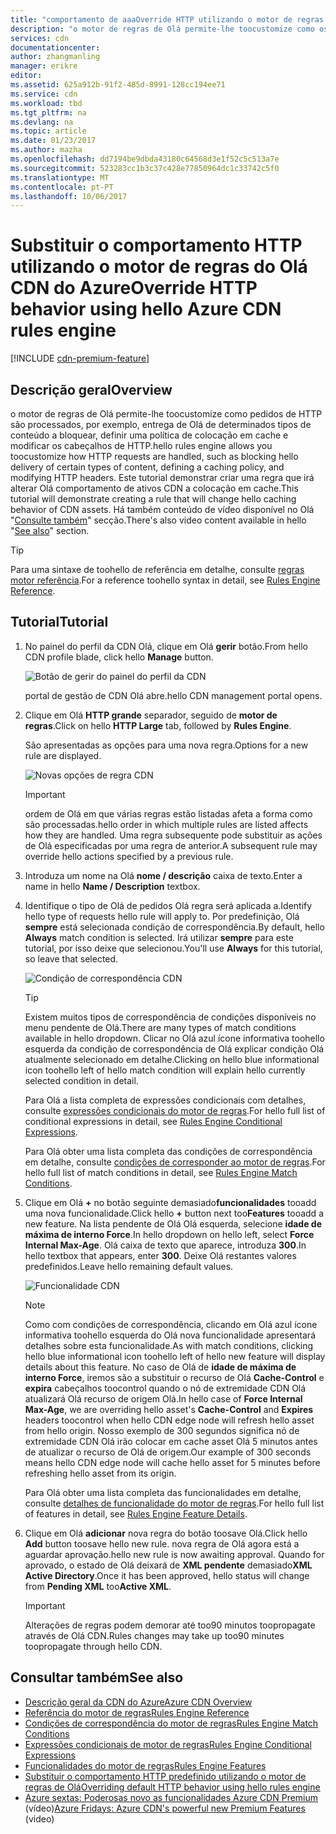 ```yaml
---
title: "comportamento de aaaOverride HTTP utilizando o motor de regras do Olá CDN do Azure | Microsoft Docs"
description: "o motor de regras de Olá permite-lhe toocustomize como os pedidos de HTTP são processados pela CDN do Azure, tal como está a bloquear Olá entrega de determinados tipos de conteúdo, definir uma política de colocação em cache e modificar os cabeçalhos de HTTP."
services: cdn
documentationcenter: 
author: zhangmanling
manager: erikre
editor: 
ms.assetid: 625a912b-91f2-485d-8991-128cc194ee71
ms.service: cdn
ms.workload: tbd
ms.tgt_pltfrm: na
ms.devlang: na
ms.topic: article
ms.date: 01/23/2017
ms.author: mazha
ms.openlocfilehash: dd7194be9dbda43180c64568d3e1f52c5c513a7e
ms.sourcegitcommit: 523283cc1b3c37c428e77850964dc1c33742c5f0
ms.translationtype: MT
ms.contentlocale: pt-PT
ms.lasthandoff: 10/06/2017
---
```

# <a name="override-http-behavior-using-hello-azure-cdn-rules-engine"></a><span data-ttu-id="22431-103">Substituir o comportamento HTTP utilizando o motor de regras do Olá CDN do Azure</span><span class="sxs-lookup"><span data-stu-id="22431-103">Override HTTP behavior using hello Azure CDN rules engine</span></span>
[!INCLUDE [cdn-premium-feature](../../includes/cdn-premium-feature.md)]

## <a name="overview"></a><span data-ttu-id="22431-104">Descrição geral</span><span class="sxs-lookup"><span data-stu-id="22431-104">Overview</span></span>
<span data-ttu-id="22431-105">o motor de regras de Olá permite-lhe toocustomize como pedidos de HTTP são processados, por exemplo, entrega de Olá de determinados tipos de conteúdo a bloquear, definir uma política de colocação em cache e modificar os cabeçalhos de HTTP.</span><span class="sxs-lookup"><span data-stu-id="22431-105">hello rules engine allows you toocustomize how HTTP requests are handled, such as blocking hello delivery of certain types of content, defining a caching policy, and modifying HTTP headers.</span></span>  <span data-ttu-id="22431-106">Este tutorial demonstrar criar uma regra que irá alterar Olá comportamento de ativos CDN a colocação em cache.</span><span class="sxs-lookup"><span data-stu-id="22431-106">This tutorial will demonstrate creating a rule that will change hello caching behavior of CDN assets.</span></span>  <span data-ttu-id="22431-107">Há também conteúdo de vídeo disponível no Olá "[Consulte também](#see-also)" secção.</span><span class="sxs-lookup"><span data-stu-id="22431-107">There's also video content available in hello "[See also](#see-also)" section.</span></span>

   > [!TIP] 
   > <span data-ttu-id="22431-108">Para uma sintaxe de toohello de referência em detalhe, consulte [regras motor referência](cdn-rules-engine-reference.md).</span><span class="sxs-lookup"><span data-stu-id="22431-108">For a reference toohello syntax in detail, see [Rules Engine Reference](cdn-rules-engine-reference.md).</span></span>
   > 


## <a name="tutorial"></a><span data-ttu-id="22431-109">Tutorial</span><span class="sxs-lookup"><span data-stu-id="22431-109">Tutorial</span></span>
1. <span data-ttu-id="22431-110">No painel do perfil da CDN Olá, clique em Olá **gerir** botão.</span><span class="sxs-lookup"><span data-stu-id="22431-110">From hello CDN profile blade, click hello **Manage** button.</span></span>
   
    ![Botão de gerir do painel do perfil da CDN](./media/cdn-rules-engine/cdn-manage-btn.png)
   
    <span data-ttu-id="22431-112">portal de gestão de CDN Olá abre.</span><span class="sxs-lookup"><span data-stu-id="22431-112">hello CDN management portal opens.</span></span>
2. <span data-ttu-id="22431-113">Clique em Olá **HTTP grande** separador, seguido de **motor de regras**.</span><span class="sxs-lookup"><span data-stu-id="22431-113">Click on hello **HTTP Large** tab, followed by **Rules Engine**.</span></span>
   
    <span data-ttu-id="22431-114">São apresentadas as opções para uma nova regra.</span><span class="sxs-lookup"><span data-stu-id="22431-114">Options for a new rule are displayed.</span></span>
   
    ![Novas opções de regra CDN](./media/cdn-rules-engine/cdn-new-rule.png)
   
   > [!IMPORTANT]
   > <span data-ttu-id="22431-116">ordem de Olá em que várias regras estão listadas afeta a forma como são processadas.</span><span class="sxs-lookup"><span data-stu-id="22431-116">hello order in which multiple rules are listed affects how they are handled.</span></span> <span data-ttu-id="22431-117">Uma regra subsequente pode substituir as ações de Olá especificadas por uma regra de anterior.</span><span class="sxs-lookup"><span data-stu-id="22431-117">A subsequent rule may override hello actions specified by a previous rule.</span></span>
   > 
   > 
3. <span data-ttu-id="22431-118">Introduza um nome na Olá **nome / descrição** caixa de texto.</span><span class="sxs-lookup"><span data-stu-id="22431-118">Enter a name in hello **Name / Description** textbox.</span></span>
4. <span data-ttu-id="22431-119">Identifique o tipo de Olá de pedidos Olá regra será aplicada a.</span><span class="sxs-lookup"><span data-stu-id="22431-119">Identify hello type of requests hello rule will apply to.</span></span>  <span data-ttu-id="22431-120">Por predefinição, Olá **sempre** está selecionada condição de correspondência.</span><span class="sxs-lookup"><span data-stu-id="22431-120">By default, hello **Always** match condition is selected.</span></span>  <span data-ttu-id="22431-121">Irá utilizar **sempre** para este tutorial, por isso deixe que selecionou.</span><span class="sxs-lookup"><span data-stu-id="22431-121">You'll use **Always** for this tutorial, so leave that selected.</span></span>
   
   ![Condição de correspondência CDN](./media/cdn-rules-engine/cdn-request-type.png)
   
   > [!TIP]
   > <span data-ttu-id="22431-123">Existem muitos tipos de correspondência de condições disponíveis no menu pendente de Olá.</span><span class="sxs-lookup"><span data-stu-id="22431-123">There are many types of match conditions available in hello dropdown.</span></span>  <span data-ttu-id="22431-124">Clicar no Olá azul ícone informativa toohello esquerda da condição de correspondência de Olá explicar condição Olá atualmente selecionado em detalhe.</span><span class="sxs-lookup"><span data-stu-id="22431-124">Clicking on hello blue informational icon toohello left of hello match condition will explain hello currently selected condition in detail.</span></span>
   > 
   >  <span data-ttu-id="22431-125">Para Olá a lista completa de expressões condicionais com detalhes, consulte [expressões condicionais do motor de regras](cdn-rules-engine-reference-match-conditions.md).</span><span class="sxs-lookup"><span data-stu-id="22431-125">For hello full list of conditional expressions in detail, see [Rules Engine Conditional Expressions](cdn-rules-engine-reference-match-conditions.md).</span></span>
   >  
   > <span data-ttu-id="22431-126">Para Olá obter uma lista completa das condições de correspondência em detalhe, consulte [condições de corresponder ao motor de regras](cdn-rules-engine-reference-match-conditions.md).</span><span class="sxs-lookup"><span data-stu-id="22431-126">For hello full list of match conditions in detail, see [Rules Engine Match Conditions](cdn-rules-engine-reference-match-conditions.md).</span></span>
   > 
   > 
5. <span data-ttu-id="22431-127">Clique em Olá  **+**  no botão seguinte demasiado**funcionalidades** tooadd uma nova funcionalidade.</span><span class="sxs-lookup"><span data-stu-id="22431-127">Click hello **+** button next too**Features** tooadd a new feature.</span></span>  <span data-ttu-id="22431-128">Na lista pendente de Olá Olá esquerda, selecione **idade de máxima de interno Force**.</span><span class="sxs-lookup"><span data-stu-id="22431-128">In hello dropdown on hello left, select **Force Internal Max-Age**.</span></span>  <span data-ttu-id="22431-129">Olá caixa de texto que aparece, introduza **300**.</span><span class="sxs-lookup"><span data-stu-id="22431-129">In hello textbox that appears, enter **300**.</span></span>  <span data-ttu-id="22431-130">Deixe Olá restantes valores predefinidos.</span><span class="sxs-lookup"><span data-stu-id="22431-130">Leave hello remaining default values.</span></span>
   
   ![Funcionalidade CDN](./media/cdn-rules-engine/cdn-new-feature.png)
   
   > [!NOTE]
   > <span data-ttu-id="22431-132">Como com condições de correspondência, clicando em Olá azul ícone informativa toohello esquerda do Olá nova funcionalidade apresentará detalhes sobre esta funcionalidade.</span><span class="sxs-lookup"><span data-stu-id="22431-132">As with match conditions, clicking hello blue informational icon toohello left of hello new feature will display details about this feature.</span></span>  <span data-ttu-id="22431-133">No caso de Olá de **idade de máxima de interno Force**, iremos são a substituir o recurso de Olá **Cache-Control** e **expira** cabeçalhos toocontrol quando o nó de extremidade CDN Olá atualizará Olá recurso de origem Olá.</span><span class="sxs-lookup"><span data-stu-id="22431-133">In hello case of **Force Internal Max-Age**, we are overriding hello asset's **Cache-Control** and **Expires** headers toocontrol when hello CDN edge node will refresh hello asset from hello origin.</span></span>  <span data-ttu-id="22431-134">Nosso exemplo de 300 segundos significa nó de extremidade CDN Olá irão colocar em cache asset Olá 5 minutos antes de atualizar o recurso de Olá de origem.</span><span class="sxs-lookup"><span data-stu-id="22431-134">Our example of 300 seconds means hello CDN edge node will cache hello asset for 5 minutes before refreshing hello asset from its origin.</span></span>
   > 
   > <span data-ttu-id="22431-135">Para Olá obter uma lista completa das funcionalidades em detalhe, consulte [detalhes de funcionalidade do motor de regras](cdn-rules-engine-reference-features.md).</span><span class="sxs-lookup"><span data-stu-id="22431-135">For hello full list of features in detail, see [Rules Engine Feature Details](cdn-rules-engine-reference-features.md).</span></span>
   > 
   > 
6. <span data-ttu-id="22431-136">Clique em Olá **adicionar** nova regra do botão toosave Olá.</span><span class="sxs-lookup"><span data-stu-id="22431-136">Click hello **Add** button toosave hello new rule.</span></span>  <span data-ttu-id="22431-137">nova regra de Olá agora está a aguardar aprovação.</span><span class="sxs-lookup"><span data-stu-id="22431-137">hello new rule is now awaiting approval.</span></span> <span data-ttu-id="22431-138">Quando for aprovado, o estado de Olá deixará de **XML pendente** demasiado**XML Active Directory**.</span><span class="sxs-lookup"><span data-stu-id="22431-138">Once it has been approved, hello status will change from **Pending XML** too**Active XML**.</span></span>
   
   > [!IMPORTANT]
   > <span data-ttu-id="22431-139">Alterações de regras podem demorar até too90 minutos toopropagate através de Olá CDN.</span><span class="sxs-lookup"><span data-stu-id="22431-139">Rules changes may take up too90 minutes toopropagate through hello CDN.</span></span>
   > 
   > 

## <a name="see-also"></a><span data-ttu-id="22431-140">Consultar também</span><span class="sxs-lookup"><span data-stu-id="22431-140">See also</span></span>
* [<span data-ttu-id="22431-141">Descrição geral da CDN do Azure</span><span class="sxs-lookup"><span data-stu-id="22431-141">Azure CDN Overview</span></span>](cdn-overview.md)
* [<span data-ttu-id="22431-142">Referência do motor de regras</span><span class="sxs-lookup"><span data-stu-id="22431-142">Rules Engine Reference</span></span>](cdn-rules-engine-reference.md)
* [<span data-ttu-id="22431-143">Condições de correspondência do motor de regras</span><span class="sxs-lookup"><span data-stu-id="22431-143">Rules Engine Match Conditions</span></span>](cdn-rules-engine-reference-match-conditions.md)
* [<span data-ttu-id="22431-144">Expressões condicionais de motor de regras</span><span class="sxs-lookup"><span data-stu-id="22431-144">Rules Engine Conditional Expressions</span></span>](cdn-rules-engine-reference-conditional-expressions.md)
* [<span data-ttu-id="22431-145">Funcionalidades do motor de regras</span><span class="sxs-lookup"><span data-stu-id="22431-145">Rules Engine Features</span></span>](cdn-rules-engine-reference-features.md)
* [<span data-ttu-id="22431-146">Substituir o comportamento HTTP predefinido utilizando o motor de regras de Olá</span><span class="sxs-lookup"><span data-stu-id="22431-146">Overriding default HTTP behavior using hello rules engine</span></span>](cdn-rules-engine.md)
* <span data-ttu-id="22431-147">[Azure sextas: Poderosas novo as funcionalidades Azure CDN Premium](https://azure.microsoft.com/documentation/videos/azure-cdns-powerful-new-premium-features/) (vídeo)</span><span class="sxs-lookup"><span data-stu-id="22431-147">[Azure Fridays: Azure CDN's powerful new Premium Features](https://azure.microsoft.com/documentation/videos/azure-cdns-powerful-new-premium-features/) (video)</span></span>
